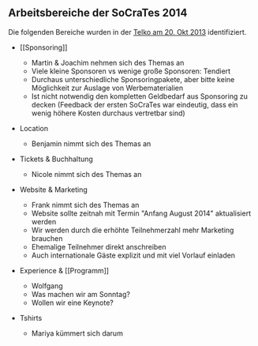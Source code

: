## Arbeitsbereiche der SoCraTes 2014

Die folgenden Bereiche wurden in der [Telko am 20. Okt 2013](telko20okt2013) identifiziert.

* [[Sponsoring]]
    * Martin & Joachim nehmen sich des Themas an
    * Viele kleine Sponsoren vs wenige große Sponsoren: Tendiert
    * Durchaus unterschiedliche Sponsoringpakete, aber bitte keine Möglichkeit zur Auslage von Werbematerialien
    * Ist nicht notwendig den kompletten Geldbedarf aus Sponsoring zu decken (Feedback der ersten SoCraTes war eindeutig, dass ein wenig höhere Kosten durchaus vertretbar sind)

* Location
    * Benjamin nimmt sich des Themas an

* Tickets & Buchhaltung
    * Nicole nimmt sich des Themas an

* Website & Marketing
    * Frank nimmt sich des Themas an
    * Website sollte zeitnah mit Termin "Anfang August 2014" aktualisiert werden
    * Wir werden durch die erhöhte Teilnehmerzahl mehr Marketing brauchen
    * Ehemalige Teilnehmer direkt anschreiben
    * Auch internationale Gäste explizit und mit viel Vorlauf einladen

* Experience & [[Programm]]
    * Wolfgang 
    * Was machen wir am Sonntag?
    * Wollen wir eine Keynote?

* Tshirts
    * Mariya kümmert sich darum